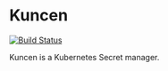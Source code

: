 Kuncen
======

[![Build Status](https://travis-ci.com/fajran/kuncen.svg?branch=master)](https://travis-ci.com/fajran/kuncen)

Kuncen is a Kubernetes Secret manager.

